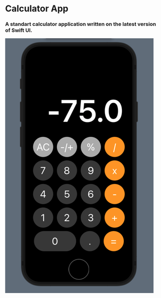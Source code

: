 # Calculator App
### A standart calculator application written on the latest version of Swift UI.
![alt text](https://github.com/IvanSkadorva/calculator_app_ios/blob/main/image.png?raw=true)
